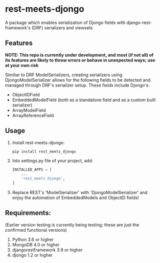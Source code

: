 rest-meets-djongo
===
A package which enables serialization of Djongo fields with django-rest-framework's (DRF) serializers and viewsets

## Features
**NOTE: This repo is currently under development, and most (if not all) of its features are likely to throw errors or 
behave in unexpected ways; use at your own risk**

Similiar to DRF ModelSerializers, creating serializers using DjongoModelSerializer allows for the following fields to be 
detected and managed through DRF's serializer setup. These fields include Djongo's:
* ObjectIDField
* EmbeddedModelField (both as a standalone field and as a custom built serializer)
* ArrayModelField
* ArrayReferenceField

## Usage
<ol><li>
Install rest-meets-djongo:

```
pip install rest_meets_djongo
```

</li><li>
Into settings.py file of your project, add:

```python
INSTALLED_APPS = [
    ...
    'rest_meets_djongo',
]
```

</li><li>
Replace REST's 'ModelSerializer' with 'DjongoModelSerializer' and enjoy the automation of EmbeddedModels and ObjectID 
fields!

</li></ol>

## Requirements:
(Earlier version testing is currently being testing; these are just the confirmed functional versions)

1. Python 3.6 or higher
2. MongoDB 4.0 or higher
3. djangorestframework 3.9 or higher
4. djongo 1.2 or higher


